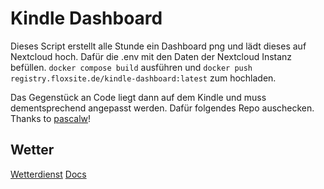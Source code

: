 # Kindle Dashboard

Dieses Script erstellt alle Stunde ein Dashboard png und lädt dieses auf Nextcloud hoch.
Dafür die .env mit den Daten der Nextcloud Instanz befüllen.
`docker compose build` ausführen und
`docker push registry.floxsite.de/kindle-dashboard:latest` zum hochladen.

Das Gegenstück an Code liegt dann auf dem Kindle und muss dementsprechend angepasst werden.
Dafür folgendes Repo auschecken.
Thanks to [pascalw](https://github.com/pascalw/kindle-dash)!

## Wetter

[Wetterdienst](https://github.com/earthobservations/wetterdienst)
[Docs](https://wetterdienst.readthedocs.io/en/latest/data/provider/dwd/mosmix/hourly.html)
